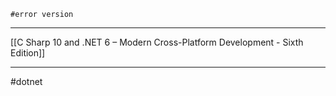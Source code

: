 ```
#error version
```

---
[[C Sharp 10 and .NET 6 – Modern Cross-Platform Development - Sixth Edition]]

---
#dotnet